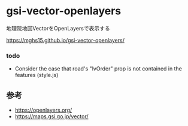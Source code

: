 # gsi-vector-openlayers
地理院地図VectorをOpenLayersで表示する

https://mghs15.github.io/gsi-vector-openlayers/

### todo
* Consider the case that road's "lvOrder" prop is not contained in the features (style.js)

## 参考
* https://openlayers.org/
* https://maps.gsi.go.jp/vector/

